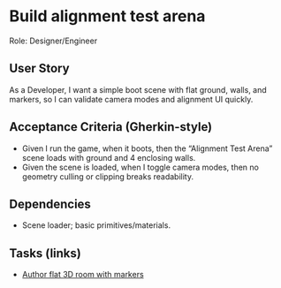# Build alignment test arena

Role: Designer/Engineer

## User Story

As a Developer, I want a simple boot scene with flat ground, walls, and markers, so I can validate camera modes and alignment UI quickly.

## Acceptance Criteria (Gherkin-style)

- Given I run the game, when it boots, then the “Alignment Test Arena” scene loads with ground and 4 enclosing walls.
- Given the scene is loaded, when I toggle camera modes, then no geometry culling or clipping breaks readability.

## Dependencies

- Scene loader; basic primitives/materials.

## Tasks (links)

- [Author flat 3D room with markers](./tasks/author-flat-3d-room-with-markers.md)
